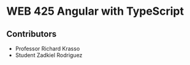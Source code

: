 # WEB 425 Angular with TypeScript
## Contributors
* Professor Richard Krasso
* Student Zadkiel Rodriguez
